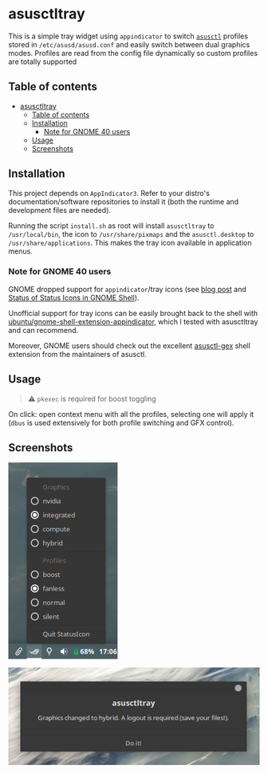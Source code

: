 # asusctltray
This is a simple tray widget using `appindicator` to switch [`asusctl`](https://gitlab.com/asus-linux/asus-nb-ctrl) profiles stored in `/etc/asusd/asusd.conf` and easily switch between dual graphics modes. Profiles are read from the config file dynamically so custom profiles are totally supported

## Table of contents
- [asusctltray](#asusctltray)
  - [Table of contents](#table-of-contents)
  - [Installation](#installation)
    - [Note for GNOME 40 users](#note-for-gnome-40-users)
  - [Usage](#usage)
  - [Screenshots](#screenshots)

## Installation
This project depends on `AppIndicator3`. Refer to your distro's documentation/software repositories to install it (both the runtime and development files are needed).

Running the script `install.sh` as root will install `asusctltray` to `/usr/local/bin`, the icon to `/usr/share/pixmaps` and the `asusctl.desktop` to `/usr/share/applications`. This makes the tray icon available in application menus.

### Note for GNOME 40 users
GNOME dropped support for `appindicator`/tray icons (see [blog post](https://blogs.gnome.org/aday/2017/08/31/status-icons-and-gnome/) and [Status of Status Icons in GNOME Shell](https://discourse.gnome.org/t/status-of-status-icon-in-gnome-shell/6441)). 

Unofficial support for tray icons can be easily brought back to the shell with [ubuntu/gnome-shell-extension-appindicator](https://github.com/ubuntu/gnome-shell-extension-appindicator), which I tested with asusctltray and can recommend.

Moreover, GNOME users should check out the excellent [asusctl-gex](https://gitlab.com/asus-linux/asusctl-gex/-/tree/main) shell extension from the maintainers of asusctl.

## Usage
> ⚠️ `pkexec` is required for boost toggling

On click: open context menu with all the profiles, selecting one will apply it (`dbus` is used extensively for both profile switching and GFX control).

## Screenshots
![tray.png](screenshots/tray.png)

![dialog.png](screenshots/dialog.png)